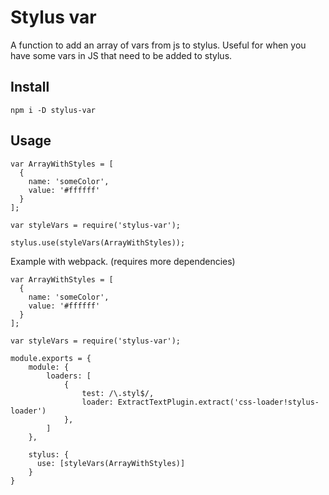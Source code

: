 # Stylus var
A function to add an array of vars from js to stylus. Useful for when you have some vars in JS that need to be added to stylus.

## Install
```
npm i -D stylus-var
```

## Usage
```
var ArrayWithStyles = [
  {
    name: 'someColor',
    value: '#ffffff'
  }
];

var styleVars = require('stylus-var');

stylus.use(styleVars(ArrayWithStyles));
```

Example with webpack. (requires more dependencies)
```
var ArrayWithStyles = [
  {
    name: 'someColor',
    value: '#ffffff'
  }
];

var styleVars = require('stylus-var');

module.exports = {
    module: {
        loaders: [
            {
                test: /\.styl$/,
                loader: ExtractTextPlugin.extract('css-loader!stylus-loader')
            },
        ]
    },

    stylus: {
      use: [styleVars(ArrayWithStyles)]
    }
}

```
